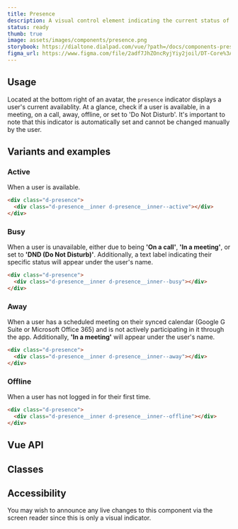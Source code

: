 ```yaml
---
title: Presence
description: A visual control element indicating the current status of a user.
status: ready
thumb: true
image: assets/images/components/presence.png
storybook: https://dialtone.dialpad.com/vue/?path=/docs/components-presence--default
figma_url: https://www.figma.com/file/2adf7JhZOncRyjYiy2joil/DT-Core%3A-Components-7?node-id=9628%3A59018&viewport=-1353%2C1919%2C1.91&t=xHutRjwo1o5zMTgT-11
---
```

<code-well-header bgclass="d-bgc-primary">
  <example-presence presence="active"/>
</code-well-header>

## Usage

Located at the bottom right of an avatar, the `presence` indicator displays a user's current availablity. At a glance, check if a user is available, in a meeting, on a call, away, offline, or set to 'Do Not Disturb'. It's important to note that this indicator is automatically set and cannot be changed manually by the user.

## Variants and examples

### Active

When a user is available.
<code-well-header bgclass="d-bgc-primary">
  <example-presence presence="active"/>
</code-well-header>

```html
<div class="d-presence">
  <div class="d-presence__inner d-presence__inner--active"></div>
</div>
```

### Busy

When a user is unavailable, either due to being **'On a call'**, **'In a meeting'**, or set to **'DND (Do Not Disturb)'**. Additionally, a text label indicating their specific status will appear under the user's name.
<code-well-header bgclass="d-bgc-primary">
  <example-presence presence="busy"/>
</code-well-header>

```html
<div class="d-presence">
  <div class="d-presence__inner d-presence__inner--busy"></div>
</div>
```

### Away

When a user has a scheduled meeting on their synced calendar (Google G Suite or Microsoft Office 365) and is not actively participating in it through the app. Additionally, **'In a meeting'** will appear under the user's name.
<code-well-header bgclass="d-bgc-primary">
  <example-presence presence="away"/>
</code-well-header>

```html
<div class="d-presence">
  <div class="d-presence__inner d-presence__inner--away"></div>
</div>
```

### Offline

When a user has not logged in for their first time.
<code-well-header bgclass="d-bgc-primary">
  <example-presence presence="offline"/>
</code-well-header>

```html
<div class="d-presence">
  <div class="d-presence__inner d-presence__inner--offline"></div>
</div>
```

## Vue API

<component-vue-api component-name="presence" />

## Classes

<component-class-table component-name="presence" />

## Accessibility

You may wish to announce any live changes to this component via the screen reader since this is only a visual indicator.

<script setup>
  import ExamplePresence from '@exampleComponents/ExamplePresence.vue';
</script>
